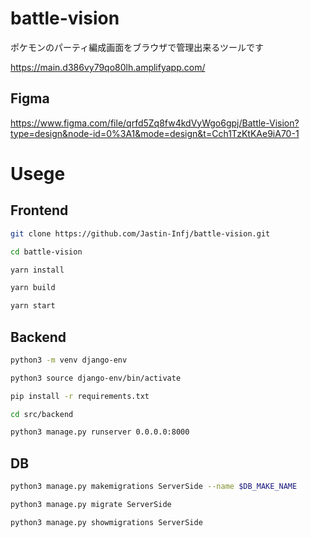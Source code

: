 # battle-vision
ポケモンのパーティ編成画面をブラウザで管理出来るツールです

https://main.d386vy79qo80lh.amplifyapp.com/

## Figma
https://www.figma.com/file/qrfd5Zq8fw4kdVyWgo6gpj/Battle-Vision?type=design&node-id=0%3A1&mode=design&t=Cch1TzKtKAe9iA70-1

# Usege

## Frontend

```bash
git clone https://github.com/Jastin-Infj/battle-vision.git
```

```bash
cd battle-vision
```

```bash
yarn install
```

```bash
yarn build
```

```bash
yarn start
```

## Backend

```bash
python3 -m venv django-env
```

```bash
python3 source django-env/bin/activate
```

```bash
pip install -r requirements.txt
```

```bash
cd src/backend
```

```bash
python3 manage.py runserver 0.0.0.0:8000
```

## DB

```bash
python3 manage.py makemigrations ServerSide --name $DB_MAKE_NAME
```

```bash
python3 manage.py migrate ServerSide
```

```bash
python3 manage.py showmigrations ServerSide
```
